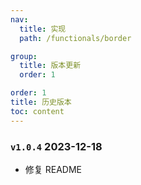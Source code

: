 ```yaml
---
nav:
  title: 实现
  path: /functionals/border

group: 
  title: 版本更新
  order: 1

order: 1
title: 历史版本
toc: content
---
```


### <code>v1.0.4</code> 2023-12-18

- 修复 README
